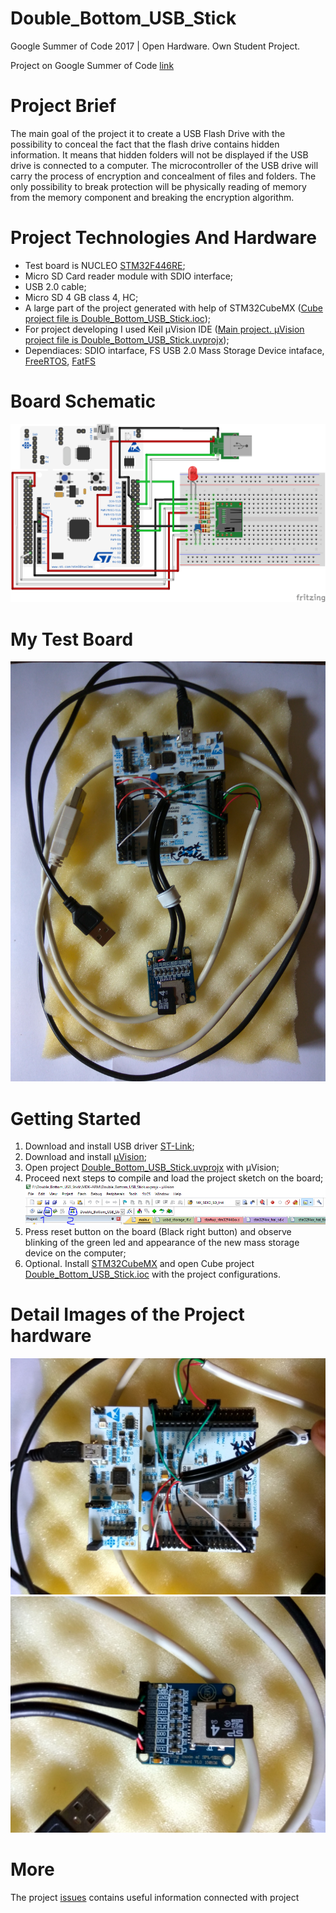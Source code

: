 # Double_Bottom_USB_Stick
Google Summer of Code 2017 | Open Hardware. Own Student Project.

Project on Google Summer of Code [link](https://summerofcode.withgoogle.com/projects/#5177270082732032)

# Project Brief
The main goal of the project it to create a USB Flash Drive with the possibility to conceal the fact that the flash drive contains hidden information. It means that hidden folders will not be displayed if the USB drive is connected to a computer. The microcontroller of the USB drive will carry the process of encryption and concealment of files and folders. 
The only possibility to break protection will be physically reading of memory from the memory component and breaking the encryption algorithm.

# Project Technologies And Hardware
* Test board is NUCLEO [STM32F446RE](https://developer.mbed.org/platforms/ST-Nucleo-F446RE/);
* Micro SD Card reader module with SDIO interface;
* USB 2.0 cable;
* Micro SD 4 GB class 4, HC;
* A large part of the project generated with help of STM32CubeMX ([Cube project file is Double_Bottom_USB_Stick.ioc](https://github.com/Lrakulka/Double_Bottom_USB_Stick/blob/master/Double_Bottom_USB_Stick.ioc));
* For project developing I used Keil µVision IDE ([Main project. µVision project file is Double_Bottom_USB_Stick.uvprojx](https://github.com/Lrakulka/Double_Bottom_USB_Stick/blob/master/MDK-ARM/Double_Bottom_USB_Stick.uvprojx));
* Dependiaces: SDIO intarface, FS USB 2.0 Mass Storage Device intaface, [FreeRTOS](http://www.freertos.org/), [FatFS](http://elm-chan.org/fsw/ff/00index_e.html)
# Board Schematic
![](https://github.com/Lrakulka/Double_Bottom_USB_Stick/blob/master/info/Double_Bottom_USB_Stick_Sketch_bb-min.png)
# My Test Board
![](https://github.com/Lrakulka/Double_Bottom_USB_Stick/blob/master/info/Project_Assembled.jpg)
# Getting Started
1) Download and install USB driver [ST-Link](http://www.st.com/content/st_com/en/products/embedded-software/development-tool-software/stsw-link009.html);
2) Download and install [µVision](http://www2.keil.com/mdk5/install/);
3) Open project [Double_Bottom_USB_Stick.uvprojx](https://github.com/Lrakulka/Double_Bottom_USB_Stick/blob/master/MDK-ARM/Double_Bottom_USB_Stick.uvprojx) with µVision;
4) Proceed next steps to compile and load the project sketch on the board;
![](https://github.com/Lrakulka/Double_Bottom_USB_Stick/blob/master/info/Keil_uVision_Build_Load_Project.PNG)
5) Press reset button on the board (Black right button) and observe blinking of the green led and appearance of the new mass storage device on the computer;
6) Optional. Install [STM32CubeMX](http://www.st.com/en/development-tools/stm32cubemx.html) and open Cube project [Double_Bottom_USB_Stick.ioc](https://github.com/Lrakulka/Double_Bottom_USB_Stick/blob/master/Double_Bottom_USB_Stick.ioc) with the project configurations.
# Detail Images of the Project hardware
![](https://github.com/Lrakulka/Double_Bottom_USB_Stick/blob/master/info/Board.jpg)
![](https://github.com/Lrakulka/Double_Bottom_USB_Stick/blob/master/info/Card_Reader-And_MicroSD_Card.jpg)
# More
The project [issues](https://github.com/Lrakulka/Double_Bottom_USB_Stick/issues) contains useful information connected with project

